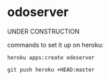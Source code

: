 odoserver
=========

UNDER CONSTRUCTION

commands to set it up on heroku:

```
heroku apps:create odoserver

git push heroku +HEAD:master
```
